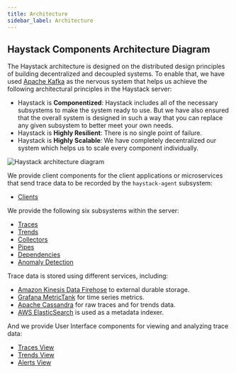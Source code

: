 ```yaml
---
title: Architecture
sidebar_label: Architecture
---
```


## Haystack Components Architecture Diagram

The Haystack architecture is designed on the distributed design principles of building decentralized and decoupled systems.
To enable that, we have used [Apache Kafka](http://kafka.apache.org/) as the nervous system that helps us achieve the following architectural principles in the Haystack server:

* Haystack is **Componentized**: Haystack includes all of the necessary subsystems to make the system ready to use. But we have also ensured that the overall system is designed in such a way that you can replace any given subsystem to better meet your own needs. 
* Haystack is **Highly Resilient**: There is no single point of failure. 
* Haystack is **Highly Scalable**: We have completely decentralized our system which helps us to scale every component individually. 

![Haystack architecture diagram](/haystack/img/Haystack_Components.png)

We provide client components for the client applications or microservices that send trace data to be recorded by the `haystack-agent` subsystem:

* [Clients](./clients.html)

We provide the following six subsystems within the server:

* [Traces](../subsystems/subsystems_traces.html)
* [Trends](../subsystems/subsystems_trends.html)
* [Collectors](../subsystems/subsystems_collectors.html)
* [Pipes](../subsystems/subsystems_pipes.html)
* [Dependencies](../subsystems/subsystems_dependencies.html)
* [Anomaly Detection](../subsystems/subsystems_anomaly_detection.html)

Trace data is stored using different services, including:

* [Amazon Kinesis Data Firehose](https://aws.amazon.com/kinesis/data-firehose/) to external durable storage.
* [Grafana MetricTank](https://github.com/grafana/metrictank) for time series metrics.
* [Apache Cassandra](http://cassandra.apache.org/) for raw traces and for trends data.
* [AWS ElasticSearch](https://aws.amazon.com/elasticsearch-service/) is used as a metadata indexer.

And we provide User Interface components for viewing and analyzing trace data:

* [Traces View](../ui/ui_traces.html)
* [Trends View](../ui/ui_trends.html)
* [Alerts View](../ui/ui_alerts.html)

